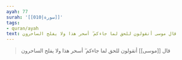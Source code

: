 ```yaml
---
ayah: 77
surah: '[[010|سورة]]'
tags:
- quran/ayah
text: قال موسى أتقولون للحق لما جاءكم ۖ أسحر هذا ولا يفلح الساحرون
---
```

> قال [[موسى]] أتقولون للحق لما جاءكم ۖ أسحر هذا ولا يفلح الساحرون
